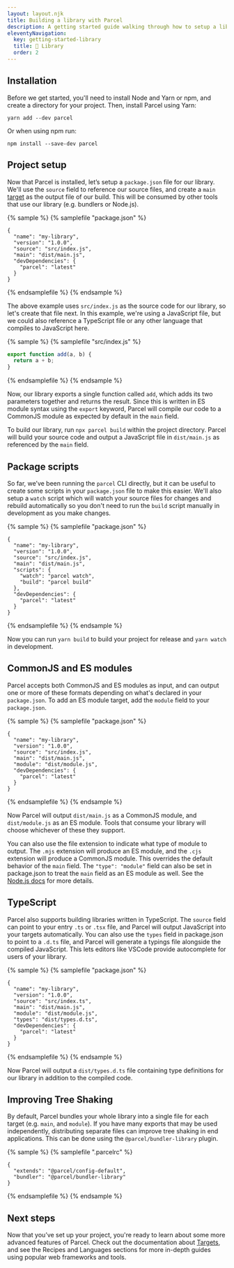 ```yaml
---
layout: layout.njk
title: Building a library with Parcel
description: A getting started guide walking through how to setup a library with Parcel, including output of an ES module, CommonJS, and TypeScript definitions.
eleventyNavigation:
  key: getting-started-library
  title: 📔 Library
  order: 2
---
```


## Installation

Before we get started, you'll need to install Node and Yarn or npm, and create a directory for your project. Then, install Parcel using Yarn:

```shell
yarn add --dev parcel
```

Or when using npm run:

```shell
npm install --save-dev parcel
```

## Project setup

Now that Parcel is installed, let’s setup a `package.json` file for our library. We'll use the `source` field to reference our source files, and create a `main` [target](/features/targets/) as the output file of our build. This will be consumed by other tools that use our library (e.g. bundlers or Node.js).

{% sample %}
{% samplefile "package.json" %}

```json/3-4
{
  "name": "my-library",
  "version": "1.0.0",
  "source": "src/index.js",
  "main": "dist/main.js",
  "devDependencies": {
    "parcel": "latest"
  }
}
```

{% endsamplefile %}
{% endsample %}

The above example uses `src/index.js` as the source code for our library, so let's create that file next. In this example, we're using a JavaScript file, but we could also reference a TypeScript file or any other language that compiles to JavaScript here.

{% sample %}
{% samplefile "src/index.js" %}

```javascript
export function add(a, b) {
  return a + b;
}
```

{% endsamplefile %}
{% endsample %}

Now, our library exports a single function called `add`, which adds its two parameters together and returns the result. Since this is written in ES module syntax using the `export` keyword, Parcel will compile our code to a CommonJS module as expected by default in the `main` field.

To build our library, run `npx parcel build` within the project directory. Parcel will build your source code and output a JavaScript file in `dist/main.js` as referenced by the `main` field.

## Package scripts

So far, we’ve been running the `parcel` CLI directly, but it can be useful to create some scripts in your `package.json` file to make this easier. We'll also setup a `watch` script which will watch your source files for changes and rebuild automatically so you don't need to run the `build` script manually in development as you make changes.

{% sample %}
{% samplefile "package.json" %}

```json/5-8
{
  "name": "my-library",
  "version": "1.0.0",
  "source": "src/index.js",
  "main": "dist/main.js",
  "scripts": {
    "watch": "parcel watch",
    "build": "parcel build"
  },
  "devDependencies": {
    "parcel": "latest"
  }
}
```

{% endsamplefile %}
{% endsample %}

Now you can run `yarn build` to build your project for release and `yarn watch` in development.

## CommonJS and ES modules

Parcel accepts both CommonJS and ES modules as input, and can output one or more of these formats depending on what's declared in your `package.json`. To add an ES module target, add the `module` field to your `package.json`.

{% sample %}
{% samplefile "package.json" %}

```json/5
{
  "name": "my-library",
  "version": "1.0.0",
  "source": "src/index.js",
  "main": "dist/main.js",
  "module": "dist/module.js",
  "devDependencies": {
    "parcel": "latest"
  }
}
```

{% endsamplefile %}
{% endsample %}

Now Parcel will output `dist/main.js` as a CommonJS module, and `dist/module.js` as an ES module. Tools that consume your library will choose whichever of these they support.

You can also use the file extension to indicate what type of module to output. The `.mjs` extension will produce an ES module, and the `.cjs` extension will produce a CommonJS module. This overrides the default behavior of the `main` field. The `"type": "module"` field can also be set in package.json to treat the `main` field as an ES module as well. See the [Node.js docs](https://nodejs.org/dist/latest-v16.x/docs/api/packages.html#packages_determining_module_system) for more details.

## TypeScript

Parcel also supports building libraries written in TypeScript. The `source` field can point to your entry `.ts` or `.tsx` file, and Parcel will output JavaScript into your targets automatically. You can also use the `types` field in package.json to point to a `.d.ts` file, and Parcel will generate a typings file alongside the compiled JavaScript. This lets editors like VSCode provide autocomplete for users of your library.

{% sample %}
{% samplefile "package.json" %}

```json/6
{
  "name": "my-library",
  "version": "1.0.0",
  "source": "src/index.ts",
  "main": "dist/main.js",
  "module": "dist/module.js",
  "types": "dist/types.d.ts",
  "devDependencies": {
    "parcel": "latest"
  }
}
```

{% endsamplefile %}
{% endsample %}

Now Parcel will output a `dist/types.d.ts` file containing type definitions for our library in addition to the compiled code.

## Improving Tree Shaking

By default, Parcel bundles your whole library into a single file for each target (e.g. `main`, and `module`). If you have many exports that may be used independently, distributing separate files can improve tree shaking in end applications. This can be done using the `@parcel/bundler-library` plugin.

{% sample %}
{% samplefile ".parcelrc" %}

```json/2
{
  "extends": "@parcel/config-default",
  "bundler": "@parcel/bundler-library"
}
```

{% endsamplefile %}
{% endsample %}

## Next steps

Now that you’ve set up your project, you're ready to learn about some more advanced features of Parcel. Check out the documentation about [Targets](/features/targets/), and see the Recipes and Languages sections for more in-depth guides using popular web frameworks and tools.
